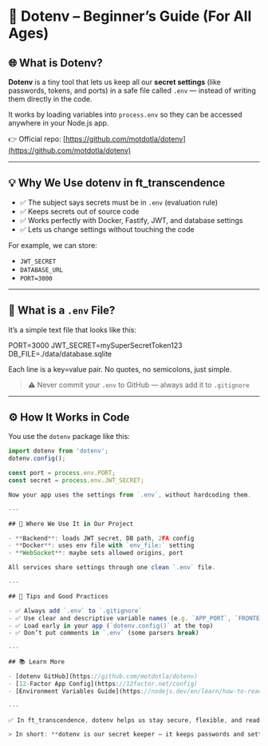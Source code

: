 # 🔐 Dotenv – Beginner’s Guide (For All Ages)

## 🌐 What is Dotenv?

**Dotenv** is a tiny tool that lets us keep all our **secret settings** (like passwords, tokens, and ports) in a safe file called `.env` — instead of writing them directly in the code.

It works by loading variables into `process.env` so they can be accessed anywhere in your Node.js app.

👉 Official repo: [https://github.com/motdotla/dotenv](https://github.com/motdotla/dotenv)

---

## 💡 Why We Use dotenv in ft_transcendence

- ✅ The subject says secrets must be in `.env` (evaluation rule)  
- ✅ Keeps secrets out of source code  
- ✅ Works perfectly with Docker, Fastify, JWT, and database settings  
- ✅ Lets us change settings without touching the code  

For example, we can store:
- `JWT_SECRET`  
- `DATABASE_URL`  
- `PORT=3000`  

---

## 📁 What is a `.env` File?

It’s a simple text file that looks like this:

PORT=3000
JWT_SECRET=mySuperSecretToken123
DB_FILE=./data/database.sqlite


Each line is a key=value pair. No quotes, no semicolons, just simple.

> ⚠️ Never commit your `.env` to GitHub — always add it to `.gitignore`

---

## ⚙️ How It Works in Code

You use the `dotenv` package like this:

```js
import dotenv from 'dotenv';
dotenv.config();

const port = process.env.PORT;
const secret = process.env.JWT_SECRET;

Now your app uses the settings from `.env`, without hardcoding them.

---

## 🧩 Where We Use It in Our Project

- **Backend**: loads JWT secret, DB path, 2FA config  
- **Docker**: uses env file with `env_file:` setting  
- **WebSocket**: maybe sets allowed origins, port  

All services share settings through one clean `.env` file.

---

## 🧪 Tips and Good Practices

- ✅ Always add `.env` to `.gitignore`  
- ✅ Use clear and descriptive variable names (e.g. `APP_PORT`, `FRONTEND_URL`)  
- ✅ Load early in your app (`dotenv.config()` at the top)  
- ✅ Don’t put comments in `.env` (some parsers break)  

---

## 📚 Learn More

- [dotenv GitHub](https://github.com/motdotla/dotenv)  
- [12-Factor App Config](https://12factor.net/config)  
- [Environment Variables Guide](https://nodejs.dev/en/learn/how-to-read-environment-variables-from-nodejs/)  

---

✅ In ft_transcendence, dotenv helps us stay secure, flexible, and ready for evaluation. All settings live in one safe place.

> In short: **dotenv is our secret keeper — it keeps passwords and settings out of our code and safe from leaks.**

